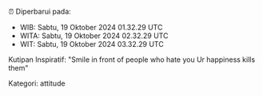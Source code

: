 ⏰ Diperbarui pada:
- WIB: Sabtu, 19 Oktober 2024 01.32.29 UTC
- WITA: Sabtu, 19 Oktober 2024 02.32.29 UTC
- WIT: Sabtu, 19 Oktober 2024 03.32.29 UTC

Kutipan Inspiratif:
"Smile in front of people who hate you Ur happiness kills them"


Kategori: attitude

